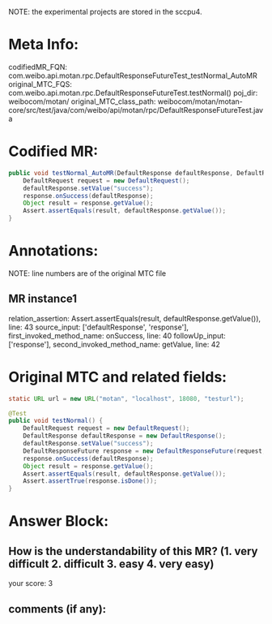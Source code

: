 NOTE: the experimental projects are stored in the sccpu4.

# Meta Info:
codifiedMR_FQN:
com.weibo.api.motan.rpc.DefaultResponseFutureTest_testNormal_AutoMR
original_MTC_FQS:
com.weibo.api.motan.rpc.DefaultResponseFutureTest.testNormal()
poj_dir:
weibocom/motan/
original_MTC_class_path:
weibocom/motan/motan-core/src/test/java/com/weibo/api/motan/rpc/DefaultResponseFutureTest.java

# Codified MR:
```java
public void testNormal_AutoMR(DefaultResponse defaultResponse, DefaultResponseFuture response) {
    DefaultRequest request = new DefaultRequest();
    defaultResponse.setValue("success");
    response.onSuccess(defaultResponse);
    Object result = response.getValue();
    Assert.assertEquals(result, defaultResponse.getValue());
}
```

# Annotations:
NOTE: line numbers are of the original MTC file
## MR instance1
relation_assertion: Assert.assertEquals(result, defaultResponse.getValue()), line: 43 
source_input: ['defaultResponse', 'response'], first_invoked_method_name: onSuccess, line: 40 
followUp_input: ['response'], second_invoked_method_name: getValue, line: 42 


# Original MTC and related fields:
```java
static URL url = new URL("motan", "localhost", 18080, "testurl");

@Test
public void testNormal() {
    DefaultRequest request = new DefaultRequest();
    DefaultResponse defaultResponse = new DefaultResponse();
    defaultResponse.setValue("success");
    DefaultResponseFuture response = new DefaultResponseFuture(request, 100, url);
    response.onSuccess(defaultResponse);
    Object result = response.getValue();
    Assert.assertEquals(result, defaultResponse.getValue());
    Assert.assertTrue(response.isDone());
}

```


# Answer Block: 
## How is the understandability of this MR? (1. very difficult 2. difficult 3. easy 4. very easy)
your score: 3
 
## comments (if any): 
```txt

```
